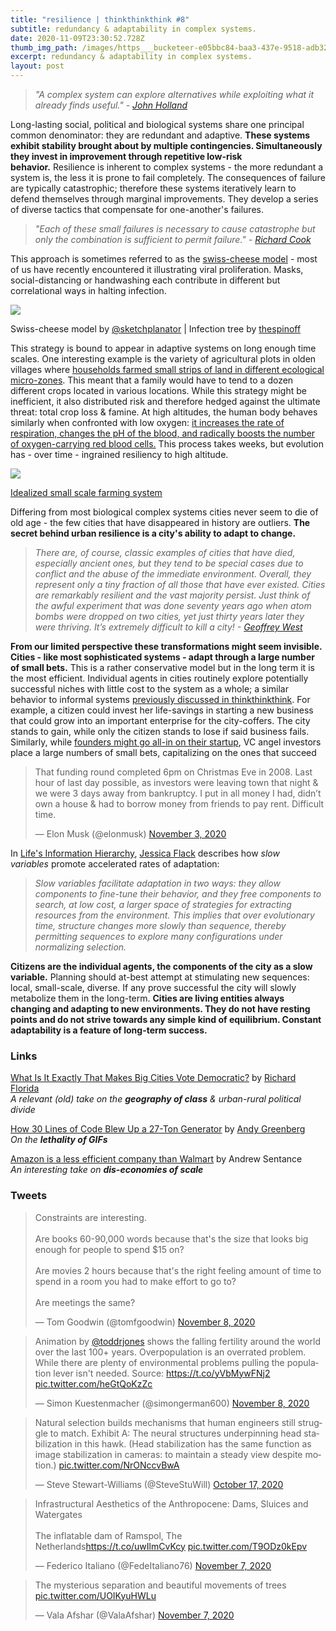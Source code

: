 ```yaml
---
title: "resilience | thinkthinkthink #8"
subtitle: redundancy & adaptability in complex systems.
date: 2020-11-09T23:30:52.728Z
thumb_img_path: /images/https___bucketeer-e05bbc84-baa3-437e-9518-adb32be77984.s3.amazonaws.com_public_images_3271f2aa-f8a2-4dea-a282-7a2381abed15_912x613.png
excerpt: redundancy & adaptability in complex systems.
layout: post
---
```

<!--StartFragment-->

> *"A complex system can explore alternatives while exploiting what it already finds useful." - [John Holland](https://www.goodreads.com/en/book/show/21068359)*

Long-lasting social, political and biological systems share one principal common denominator: they are redundant and adaptive. **These systems exhibit stability brought about by multiple contingencies. Simultaneously they invest in improvement through repetitive low-risk behavior.** Resilience is inherent to complex systems - the more redundant a system is, the less it is prone to fail completely. The consequences of failure are typically catastrophic; therefore these systems iteratively learn to defend themselves through marginal improvements. They develop a series of diverse tactics that compensate for one-another's failures.

> *"Each of these small failures is necessary to cause catastrophe but only the combination is sufficient to permit failure." - [Richard Cook](https://how.complexsystems.fail/)*

This approach is sometimes referred to as the [swiss-cheese model](https://royalsocietypublishing.org/doi/10.1098/rstb.1990.0090) - most of us have recently encountered it illustrating viral proliferation. Masks, social-distancing or handwashing each contribute in different but correlational ways in halting infection.

[![](https://cdn.substack.com/image/fetch/w_1456,c_limit,f_auto,q_auto:good,fl_progressive:steep/https%3A%2F%2Fbucketeer-e05bbc84-baa3-437e-9518-adb32be77984.s3.amazonaws.com%2Fpublic%2Fimages%2F5d00f6b1-d708-4daa-ae70-b7acd43553ff_1077x313.png)](https://cdn.substack.com/image/fetch/f_auto,q_auto:good,fl_progressive:steep/https%3A%2F%2Fbucketeer-e05bbc84-baa3-437e-9518-adb32be77984.s3.amazonaws.com%2Fpublic%2Fimages%2F5d00f6b1-d708-4daa-ae70-b7acd43553ff_1077x313.png)

Swiss-cheese model by [@sketchplanator](https://twitter.com/sketchplanator/status/1312728941631803393) | Infection tree by [thespinoff](https://thespinoff.co.nz/politics/22-03-2020/siouxsie-wiles-toby-morris-what-does-level-two-mean-and-why-does-it-matter)

This strategy is bound to appear in adaptive systems on long enough time scales. One interesting example is the variety of agricultural plots in olden villages where [households farmed small strips of land in different ecological micro-zones](https://books.google.al/books?id=CA7UDwAAQBAJ&pg=PA39&lpg=PA39&dq=The+complex+welter+of+strips+was+designed+to+ensure+that+each+village+household+received+a+strip+of+land+in+every+ecological+zone.&source=bl&ots=Nrhp0fCvOm&sig=ACfU3U2jarkcNHasXVaVosMEN8cZqSmexw&hl=en&sa=X&ved=2ahUKEwiFyYyXufbsAhVb5eAKHRgUCpEQ6AEwAXoECAMQAg#v=onepage&q=The%20complex%20welter%20of%20strips%20was%20designed%20to%20ensure%20that%20each%20village%20household%20received%20a%20strip%20of%20land%20in%20every%20ecological%20zone.&f=false). This meant that a family would have to tend to a dozen different crops located in various locations. While this strategy might be inefficient, it also distributed risk and therefore hedged against the ultimate threat: total crop loss & famine. At high altitudes, the human body behaves similarly when confronted with low oxygen: [it increases the rate of respiration, changes the pH of the blood, and radically boosts the number of oxygen-carrying red blood cells.](https://www.goodreads.com/book/show/1898.Into_Thin_Air) This process takes weeks, but evolution has - over time - ingrained resiliency to high altitude.

[![](https://cdn.substack.com/image/fetch/w_1456,c_limit,f_auto,q_auto:good,fl_progressive:steep/https%3A%2F%2Fbucketeer-e05bbc84-baa3-437e-9518-adb32be77984.s3.amazonaws.com%2Fpublic%2Fimages%2F3271f2aa-f8a2-4dea-a282-7a2381abed15_912x613.png)](https://cdn.substack.com/image/fetch/f_auto,q_auto:good,fl_progressive:steep/https%3A%2F%2Fbucketeer-e05bbc84-baa3-437e-9518-adb32be77984.s3.amazonaws.com%2Fpublic%2Fimages%2F3271f2aa-f8a2-4dea-a282-7a2381abed15_912x613.png)

[Idealized small scale farming system](https://www.sciencedirect.com/science/article/pii/B9780444527394500206)

Differing from most biological complex systems cities never seem to die of old age - the few cities that have disappeared in history are outliers. **The secret behind urban resilience is a city's ability to adapt to change.**

> *There are, of course, classic examples of cities that have died, especially ancient ones, but they tend to be special cases due to conflict and the abuse of the immediate environment. Overall, they represent only a tiny fraction of all those that have ever existed. Cities are remarkably resilient and the vast majority persist. Just think of the awful experiment that was done seventy years ago when atom bombs were dropped on two cities, yet just thirty years later they were thriving. It’s extremely difficult to kill a city! - [Geoffrey West](https://www.goodreads.com/book/show/31670196-scale)*

**From our limited perspective these transformations might seem invisible. Cities - like most sophisticated systems - adapt through a large number of small bets.** This is a rather conservative model but in the long term it is the most efficient. Individual agents in cities routinely explore potentially successful niches with little cost to the system as a whole; a similar behavior to informal systems [previously discussed in thinkthinkthink](https://thinkthinkthink.substack.com/p/the-informal-sublime-thinkthinkthink). For example, a citizen could invest her life-savings in starting a new business that could grow into an important enterprise for the city-coffers. The city stands to gain, while only the citizen stands to lose if said business fails. Similarly, while [founders might go all-in on their startup](https://twitter.com/elonmusk/status/1323637665829396480?s=20), VC angel investors place a large numbers of small bets, capitalizing on the ones that succeed

<!--StartFragment-->

<blockquote class="twitter-tweet" data-conversation="none"><p lang="en" dir="ltr">That funding round completed 6pm on Christmas Eve in 2008. Last hour of last day possible, as investors were leaving town that night &amp; we were 3 days away from bankruptcy. I put in all money I had, didn’t own a house &amp; had to borrow money from friends to pay rent. Difficult time.</p>&mdash; Elon Musk (@elonmusk) <a href="https://twitter.com/elonmusk/status/1323637665829396480?ref_src=twsrc%5Etfw">November 3, 2020</a></blockquote> <script async src="https://platform.twitter.com/widgets.js" charset="utf-8"></script>

<!--EndFragment-->

In [Life's Information Hierarchy](https://sfi-edu.s3.amazonaws.com/sfi-edu/production/uploads/resource_link_files/SFIB_2014_Flack_dc9359.pdf), [Jessica Flack](https://twitter.com/C4COMPUTATION) describes how *slow variables* promote accelerated rates of adaptation:

> *Slow variables facilitate adaptation in two ways: they allow components to fine-tune their behavior, and they free components to search, at low cost, a larger space of strategies for extracting resources from the environment. This implies that over evolutionary time, structure changes more slowly than sequence, thereby permitting sequences to explore many configurations under normalizing selection.*

**Citizens are the individual agents, the components of the city as a slow variable.** Planning should at-best attempt at stimulating new sequences: local, small-scale, diverse. If any prove successful the city will slowly metabolize them in the long-term. **Cities are living entities always changing and adapting to new environments. They do not have resting points and do not strive towards any simple kind of equilibrium. Constant adaptability is a feature of long-term success.**

### Links

[What Is It Exactly That Makes Big Cities Vote Democratic?](https://www.bloomberg.com/news/articles/2013-02-19/what-is-it-exactly-that-makes-big-cities-vote-democratic) by [Richard Florida](https://twitter.com/Richard_Florida)\
*A relevant (old) take on the **geography of class** & urban-rural political divide*

[How 30 Lines of Code Blew Up a 27-Ton Generator](https://www.wired.com/story/how-30-lines-of-code-blew-up-27-ton-generator/) by [Andy Greenberg](https://twitter.com/a_greenberg)\
*On the **lethality of GIFs***

[Amazon is a less efficient company than Walmart](https://www.glistatigenerali.com/borsa/amazon-is-a-less-efficient-company-than-wal-mart/) by Andrew Sentance\
*An interesting take on **dis-economies of scale***

### Tweets

<!--EndFragment--><!--StartFragment-->

<blockquote class="twitter-tweet"><p lang="en" dir="ltr">Constraints are interesting.<br><br>Are books 60-90,000 words because that&#39;s the size that looks big enough for people to spend $15 on?<br><br>Are movies 2 hours because that&#39;s the right feeling amount of time to spend in a room you had to make effort to go to?<br><br>Are meetings the same?</p>&mdash; Tom Goodwin (@tomfgoodwin) <a href="https://twitter.com/tomfgoodwin/status/1325481740773822470?ref_src=twsrc%5Etfw">November 8, 2020</a></blockquote> <script async src="https://platform.twitter.com/widgets.js" charset="utf-8"></script>

<!--EndFragment--><!--StartFragment-->

<blockquote class="twitter-tweet"><p lang="en" dir="ltr">Animation by <a href="https://twitter.com/toddrjones?ref_src=twsrc%5Etfw">@toddrjones</a> shows the falling fertility around the world over the last 100+ years. Overpopulation is an overrated problem. While there are plenty of environmental problems pulling the population lever isn&#39;t needed. Source: <a href="https://t.co/yVbMywFNj2">https://t.co/yVbMywFNj2</a> <a href="https://t.co/heGtQoKzZc">pic.twitter.com/heGtQoKzZc</a></p>&mdash; Simon Kuestenmacher (@simongerman600) <a href="https://twitter.com/simongerman600/status/1325476202686132225?ref_src=twsrc%5Etfw">November 8, 2020</a></blockquote> <script async src="https://platform.twitter.com/widgets.js" charset="utf-8"></script>

<!--EndFragment--><!--StartFragment-->

<blockquote class="twitter-tweet"><p lang="en" dir="ltr">Natural selection builds mechanisms that human engineers still struggle to match. Exhibit A: The neural structures underpinning head stabilization in this hawk. (Head stabilization has the same function as image stabilization in cameras: to maintain a steady view despite motion.) <a href="https://t.co/NrONccvBwA">pic.twitter.com/NrONccvBwA</a></p>&mdash; Steve Stewart-Williams (@SteveStuWill) <a href="https://twitter.com/SteveStuWill/status/1317574890610778112?ref_src=twsrc%5Etfw">October 17, 2020</a></blockquote> <script async src="https://platform.twitter.com/widgets.js" charset="utf-8"></script>

<!--EndFragment--><!--StartFragment-->

<blockquote class="twitter-tweet"><p lang="en" dir="ltr">Infrastructural Aesthetics of the Anthropocene: Dams, Sluices and Watergates<br><br>The inflatable dam of Ramspol, The Netherlands<a href="https://t.co/uwIlmCvKcy">https://t.co/uwIlmCvKcy</a> <a href="https://t.co/T9ODz0kEpv">pic.twitter.com/T9ODz0kEpv</a></p>&mdash; Federico Italiano (@FedeItaliano76) <a href="https://twitter.com/FedeItaliano76/status/1325047935197995008?ref_src=twsrc%5Etfw">November 7, 2020</a></blockquote> <script async src="https://platform.twitter.com/widgets.js" charset="utf-8"></script>

<!--EndFragment--><!--StartFragment-->

<blockquote class="twitter-tweet"><p lang="en" dir="ltr">The mysterious separation and beautiful movements of trees <a href="https://t.co/UOIKyuHWLu">pic.twitter.com/UOIKyuHWLu</a></p>&mdash; Vala Afshar (@ValaAfshar) <a href="https://twitter.com/ValaAfshar/status/1324877901779628037?ref_src=twsrc%5Etfw">November 7, 2020</a></blockquote> <script async src="https://platform.twitter.com/widgets.js" charset="utf-8"></script>

<!--EndFragment-->